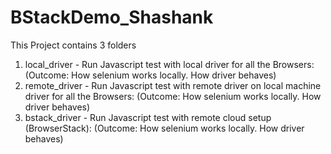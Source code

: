 # BStackDemo_Shashank

This Project contains 3 folders

1. local_driver - Run Javascript test with local driver for all the Browsers: (Outcome: How selenium works locally. How driver behaves)
2. remote_driver - Run Javascript test with remote driver on local machine driver for all the Browsers: (Outcome: How selenium works locally. How driver behaves)
3. bstack_driver - Run Javascript test with remote cloud setup (BrowserStack): (Outcome: How selenium works locally. How driver behaves)